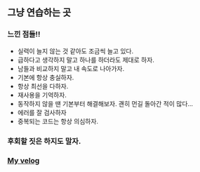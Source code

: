 ## 그냥 연습하는 곳

### 느낀 점들!!

- 실력이 늘지 않는 것 같아도 조금씩 늘고 있다.
- 급하다고 생각하지 말고 하나를 하더라도 제대로 하자.
- 남들과 비교하지 말고 내 속도로 나아가자.
- 기본에 항상 충실하자.
- 항상 최선을 다하자.
- 재사용을 기억하자.
- 동작하지 않을 땐 기본부터 해결해보자. 괜히 먼길 돌아간 적이 많다...
- 에러를 잘 검사하자
- 중복되는 코드는 항상 의심하자.

### 후회할 짓은 하지도 말자.

### [My velog](https://velog.io/@dudtjr913)
